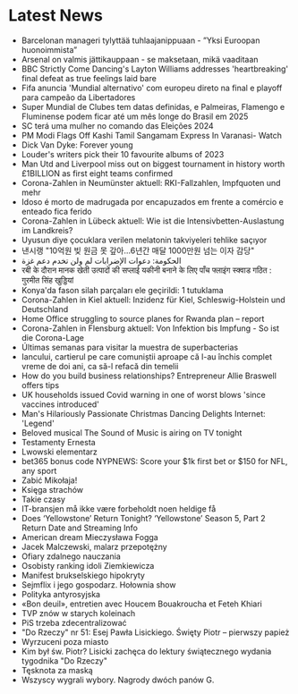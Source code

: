 # Latest News
-  Barcelonan manageri tylyttää tuhlaajanippuaan - ”Yksi Euroopan huonoimmista”
-  Arsenal on valmis jättikauppaan - se maksetaan, mikä vaaditaan
-  BBC Strictly Come Dancing's Layton Williams addresses 'heartbreaking' final defeat as true feelings laid bare
-  Fifa anuncia 'Mundial alternativo' com europeu direto na final e playoff para campeão da Libertadores
-  Super Mundial de Clubes tem datas definidas, e Palmeiras, Flamengo e Fluminense podem ficar até um mês longe do Brasil em 2025
-  SC terá uma mulher no comando das Eleições 2024
-  PM Modi Flags Off Kashi Tamil Sangamam Express In Varanasi- Watch
-  Dick Van Dyke: Forever young
-  Louder's writers pick their 10 favourite albums of 2023
-  Man Utd and Liverpool miss out on biggest tournament in history worth £1BILLION as first eight teams confirmed
-  Corona-Zahlen in Neumünster aktuell: RKI-Fallzahlen, Impfquoten und mehr
-  Idoso é morto de madrugada por encapuzados em frente a comércio e enteado fica ferido
-  Corona-Zahlen in Lübeck aktuell: Wie ist die Intensivbetten-Auslastung im Landkreis?
-  Uyusun diye çocuklara verilen melatonin takviyeleri tehlike saçıyor
-  낸시랭 "10억원 빚 원금 못 갚아…6년간 매달 1000만원 넘는 이자 감당"
-  الحكومة: دعوات الإضرابات لم ولن تخدم دعم غزة
-  रबी के दौरान मानक खेती उत्पादों की सप्लाई यकीनी बनाने के लिए पाँच फ्लाइंग स्क्वाड गठित : गुरमीत सिंह खुड्डियां
-  Konya'da fason silah parçaları ele geçirildi: 1 tutuklama
-  Corona-Zahlen in Kiel aktuell: Inzidenz für Kiel, Schleswig-Holstein und Deutschland
-  Home Office struggling to source planes for Rwanda plan – report
-  Corona-Zahlen in Flensburg aktuell: Von Infektion bis Impfung - So ist die Corona-Lage
-  Últimas semanas para visitar la muestra de superbacterias
-  ​Iancului, cartierul pe care comuniștii aproape că l-au închis complet vreme de doi ani, ca să-l refacă din temelii
-  How do you build business relationships? Entrepreneur Allie Braswell offers tips
-  UK households issued Covid warning in one of worst blows 'since vaccines introduced'
-  Man's Hilariously Passionate Christmas Dancing Delights Internet: 'Legend'
-  Beloved musical The Sound of Music is airing on TV tonight
-  Testamenty Ernesta
-  Lwowski elementarz
-  bet365 bonus code NYPNEWS: Score your $1k first bet or $150 for NFL, any sport
-  Zabić Mikołaja!
-  Księga strachów
-  Takie czasy
-  IT-bransjen må ikke være forbeholdt noen heldige få
-  Does ‘Yellowstone’ Return Tonight? ‘Yellowstone’ Season 5, Part 2 Return Date and Streaming Info
-  American dream Mieczysława Fogga
-  Jacek Malczewski, malarz przepotężny
-  Ofiary zdalnego nauczania
-  Osobisty ranking idoli Ziemkiewicza
-  Manifest brukselskiego hipokryty
-  Sejmflix i jego gospodarz. Hołownia show
-  Polityka antyrosyjska
-  «Bon deuil», entretien avec Houcem Bouakroucha et Feteh Khiari
-  TVP znów w starych koleinach
-  PiS trzeba zdecentralizować
-  "Do Rzeczy" nr 51: Esej Pawła Lisickiego. Święty Piotr – pierwszy papież
-  Wyrzuceni poza miasto
-  Kim był św. Piotr? Lisicki zachęca do lektury świątecznego wydania tygodnika "Do Rzeczy"
-  Tęsknota za maską
-  Wszyscy wygrali wybory. Nagrody dwóch panów G.
